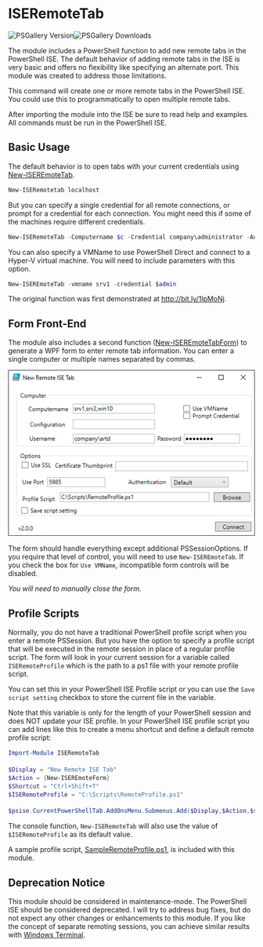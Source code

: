 # ISERemoteTab

![PSGallery Version](https://img.shields.io/powershellgallery/v/ISERemoteTab.png?style=for-the-badge&logo=powershell&label=PowerShell%20Gallery)![PSGallery Downloads](https://img.shields.io/powershellgallery/dt/ISERemoteTab.png?style=for-the-badge&label=Downloads)

The module includes a PowerShell function to add new remote tabs in the PowerShell ISE. The default behavior of adding remote tabs in the ISE is very basic and offers no flexibility like specifying an alternate port. This module was created to address those limitations.

This command will create one or more remote tabs in the PowerShell ISE. You could use this to programmatically to open multiple remote tabs.

After importing the module into the ISE be sure to read help and examples. All commands must be run in the PowerShell ISE.

## Basic Usage

The default behavior is to open tabs with your current credentials using [New-ISEREmoteTab](docs/New-ISERemoteTab.md).

```powershell
New-ISERemotetab localhost
```

But you can specify a single credential for all remote connections, or prompt for a credential for each connection. You might need this if some of the machines require different credentials.

```powershell
New-ISERemoteTab -Computername $c -Credential company\administrator -Authentication Default
```

You can also specify a VMName to use PowerShell Direct and connect to a Hyper-V virtual machine. You will need to include parameters with this option.

```powershell
New-ISEREmoteTab -vmname srv1 -credential $admin
```

The original function was first demonstrated at <http://bit.ly/1lpMoNj>.

## Form Front-End

The module also includes a second function ([New-ISEREmoteTabForm](docs/New-ISERemoteTabForm.md)) to generate a WPF form to enter remote tab information. You can enter a single computer or multiple names separated by commas.

![Remote ISE Tab](images/remoteIsetab_thumb.png "Remote Tab Form")

The form should handle everything except additional PSSessionOptions. If you require that level of control, you will need to use `New-ISEREmoteTab`. If you check the box for `Use VMName`, incompatible form controls will be disabled.

_You will need to manually close the form._

## Profile Scripts

Normally, you do not have a traditional PowerShell profile script when you enter a remote PSSession. But you have the option to specify a profile script that will be executed in the remote session in place of a regular profile script. The form will look in your current session for a variable called `ISERemoteProfile` which is the path to a ps1 file with your remote profile script.

You can set this in your PowerShell ISE Profile script or you can use the `Save script setting` checkbox to store the current file in the variable.

Note that this variable is only for the length of your PowerShell session and does NOT update your ISE profile. In your PowerShell ISE profile script you can add lines like this to create a menu shortcut and define a default remote profile script:

```powershell
Import-Module ISERemoteTab

$Display = "New Remote ISE Tab"
$Action = {New-ISEREmoteForm}
$Shortcut = "Ctrl+Shift+T"
$ISERemoteProfile = "C:\Scripts\RemoteProfile.ps1"

$psise.CurrentPowerShellTab.AddOnsMenu.Submenus.Add($Display,$Action,$shortcut) | Out-Null
```

The console function, `New-ISERemoteTab` will also use the value of `$ISERemoteProfile` as its default value.

A sample profile script, [SampleRemoteProfile.ps1](SampleRemoteProfile.ps1), is included with this module.

## Deprecation Notice

This module should be considered in maintenance-mode. The PowerShell ISE should be considered deprecated. I will try to address bug fixes, but do not expect any other changes or enhancements to this module. If you like the concept of separate remoting sessions, you can achieve similar results with [Windows Terminal](https://docs.microsoft.com/en-us/windows/terminal/get-started).
